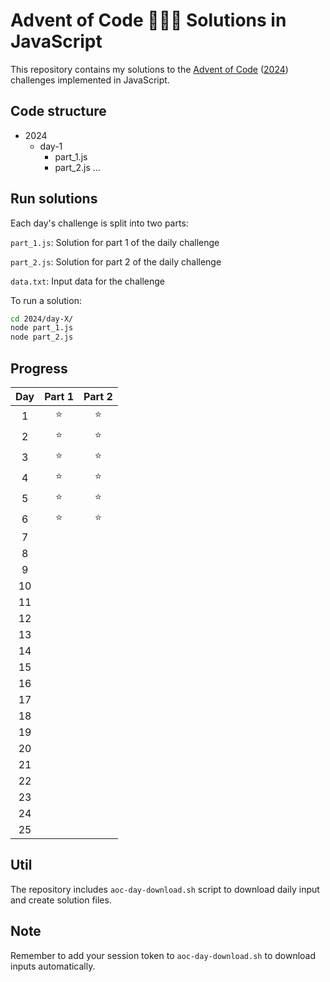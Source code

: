 # Advent of Code 🎄🎅🏻 Solutions in JavaScript
This repository contains my solutions to the [Advent of Code](https://adventofcode.com/) ([2024](https://adventofcode.com/2024)) challenges implemented in JavaScript.

## Code structure

+ 2024
  + day-1
     + part_1.js
     + part_2.js
    ...

## Run solutions
Each day's challenge is split into two parts:

`part_1.js`: Solution for part 1 of the daily challenge

`part_2.js`: Solution for part 2 of the daily challenge

`data.txt`: Input data for the challenge

To run a solution:
```bash
cd 2024/day-X/
node part_1.js
node part_2.js
```

## Progress
|Day    |Part 1 |Part 2 |
|:-----:|:-----:|:-----:|
|1      |   ⭐  |  ⭐   |
|2     |    ⭐  |  ⭐   | 
|3      |    ⭐  |  ⭐   |
|4      |    ⭐  |  ⭐   |
|5     |    ⭐  |  ⭐   |
|6      |    ⭐  |  ⭐   |
|7      |     |     |
|8      |     |     |
|9      |     |     |
|10      |     |     |
|11      |     |     |
|12      |     |     |
|13      |     |     |
|14      |     |     |
|15      |     |     |
|16      |     |     |
|17      |     |     |
|18      |     |     |
|19      |     |     |
|20      |     |     |
|21      |     |     |
|22      |     |     |
|23      |     |     |
|24      |     |     |
|25      |     |     |

## Util
The repository includes `aoc-day-download.sh` script to download daily input and create solution files.

## Note
Remember to add your session token to `aoc-day-download.sh` to download inputs automatically.
